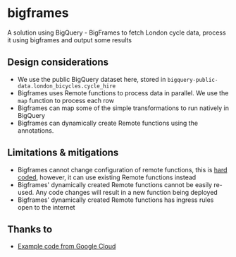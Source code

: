 # bigframes
A solution using BigQuery - BigFrames to fetch London cycle data, process it using bigframes and output some results

## Design considerations
* We use the public BigQuery dataset here, stored in `bigquery-public-data.london_bicycles.cycle_hire`
* Bigframes uses Remote functions to process data in parallel. We use the `map` function to process each row
* Bigframes can map some of the simple transformations to run natively in BigQuery
* Bigframes can dynamically create Remote functions using the annotations. 

## Limitations & mitigations
* Bigframes cannot change configuration of remote functions, this is [hard coded](https://github.com/googleapis/python-bigquery-dataframes/blob/main/bigframes/remote_function.py#L404), however, it can use existing Remote functions instead
* Bigframes' dynamically created Remote functions cannot be easily re-used. Any code changes will result in a new function being deployed 
* Bigframes' dynamically created Remote functions has ingress rules open to the internet


## Thanks to
* [Example code from Google Cloud](https://github.com/googleapis/python-bigquery-dataframes/blob/main/samples/snippets/remote_function.py)